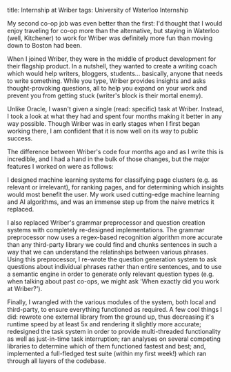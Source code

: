 title: Internship at Wriber
tags: University of Waterloo
      Internship

My second co-op job was even better than the first: I'd thought that I would
enjoy traveling for co-op more than the alternative, but staying in Waterloo
(well, Kitchener) to work for Wriber was definitely more fun than moving down
to Boston had been.

When I joined Wriber, they were in the middle of product development for their
flagship product. In a nutshell, they wanted to create a writing coach which
would help writers, bloggers, students... basically, anyone that needs to write
something. While you type, Wriber provides insights and asks thought-provoking
questions, all to help you expand on your work and prevent you from getting
stuck (writer's block is their mortal enemy).

Unlike Oracle, I wasn't given a single (read: specific) task at Wriber. Instead,
I took a look at what they had and spent four months making it better in any way
possible. Though Wriber was in early stages when I first began working there, I
am confident that it is now well on its way to public success.

The difference between Wriber's code four months ago and as I write this is
incredible, and I had a hand in the bulk of those changes, but the major
features I worked on were as follows:

I designed machine learning systems for classifying page clusters (e.g. as
relevant or irrelevant), for ranking pages, and for determining which insights
would most benefit the user. My work used cutting-edge machine learning and AI
algorithms, and was an immense step up from the naive metrics it replaced.

I also replaced Wriber's grammar preprocessor and question creation systems with
completely re-designed implementations. The grammar preprocessor now uses a
regex-based recognition algorithm more accurate than any third-party library we
could find and chunks sentences in such a way that we can understand the
relatinships between various phrases. Using this preprocessor, I re-wrote the
question generation system to ask questions about individual phrases rather than
entire sentences, and to use a semantic engine in order to generate only relevant
question types (e.g. when talking about past co-ops, we might ask 'When exactly
did you work at Wriber?').

Finally, I wrangled with the various modules of the system, both local and
third-party, to ensure everything functioned as required. A few cool things I
did: rewrote one external library from the ground up, thus decreasing it's
runtime speed by at least 5x and rendering it slightly more accurate;
redesigned the task system in order to provide multi-threaded functionality as
well as just-in-time task interruption; ran analyses on several competing
libraries to determine which of them functioned fastest and best; and,
implemented a full-fledged test suite (within my first week!) which ran through
all layers of the codebase.

